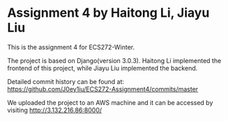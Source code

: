 # Assignment 4 by Haitong Li, Jiayu Liu

This is the assignment 4 for ECS272-Winter.

The project is based on Django(version 3.0.3). Haitong Li implemented the frontend of this project, while Jiayu Liu implemented the backend.

Detailed commit history can be found at: https://github.com/J0ey1iu/ECS272-Assignment4/commits/master

We uploaded the project to an AWS machine and it can be accessed by visiting http://3.132.216.86:8000/

